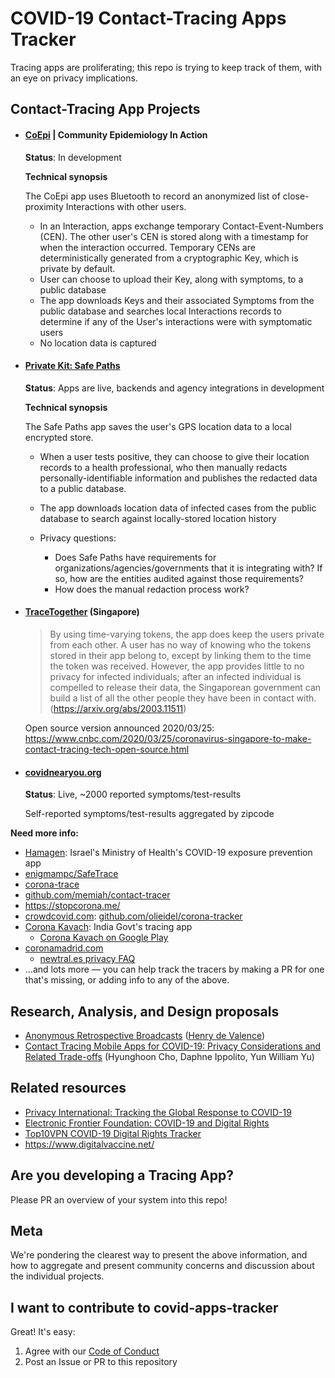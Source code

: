 # COVID-19 Contact-Tracing Apps Tracker

Tracing apps are proliferating; this repo is trying to keep track of them, with an eye on privacy implications.

## Contact-Tracing App Projects

* #### [CoEpi](https://www.coepi.org) | Community Epidemiology In Action

	**Status**: In development

	**Technical synopsis**

	The CoEpi app uses Bluetooth to record an anonymized list of close-proximity Interactions with other users.

	* In an Interaction, apps exchange temporary Contact-Event-Numbers (CEN). The other user's CEN is stored along with a timestamp for when the interaction occurred. Temporary CENs are deterministically generated from a cryptographic Key, which is private by default.
	* User can choose to upload their Key, along with symptoms, to a public database
	* The app downloads Keys and their associated Symptoms from the public database and searches local Interactions records to determine if any of the User's interactions were with symptomatic users
	* No location data is captured

* #### [Private Kit: Safe Paths](http://safepaths.mit.edu/)

	**Status**: Apps are live, backends and agency integrations in development

	**Technical synopsis**

	The Safe Paths app saves the user's GPS location data to a local encrypted store.

	* When a user tests positive, they can choose to give their location records to a health professional, who then manually redacts personally-identifiable information and publishes the redacted data to a public database.
	* The app downloads location data of infected cases from the public database to search against locally-stored location history

	* Privacy questions:
		* Does Safe Paths have requirements for organizations/agencies/governments that it is integrating with? If so, how are the entities audited against those requirements?
		* How does the manual redaction process work?

* #### [TraceTogether](https://www.tracetogether.gov.sg/) (Singapore)

	> By using time-varying tokens, the app does keep
	the users private from each other. A user has no
	way of knowing who the tokens stored in their app
	belong to, except by linking them to the time the
	token was received. However, the app provides
	little to no privacy for infected individuals; after
	an infected individual is compelled to release their
	data, the Singaporean government can build a list
	of all the other people they have been in contact
	with.
	(https://arxiv.org/abs/2003.11511)

	Open source version announced 2020/03/25:
	https://www.cnbc.com/2020/03/25/coronavirus-singapore-to-make-contact-tracing-tech-open-source.html

* #### [covidnearyou.org](https://covidnearyou.org/)

	**Status**: Live, ~2000 reported symptoms/test-results

	Self-reported symptoms/test-results aggregated by zipcode

**Need more info:**

* [Hamagen](https://github.com/MohGovIL/hamagen-react-native): Israel's Ministry of Health's COVID-19 exposure prevention app
* [enigmampc/SafeTrace](https://github.com/enigmampc/SafeTrace)
* [corona-trace](https://corona-trace.github.io/)
* [github.com/memiah/contact-tracer](https://github.com/memiah/contact-tracer)
* https://stopcorona.me/
* [crowdcovid.com](https://crowdcovid.com/): [github.com/olieidel/corona-tracker](https://github.com/olieidel/corona-tracker)
* [Corona Kavach](https://economictimes.indiatimes.com/tech/software/govt-likely-to-launch-covid-path-tracing-app/articleshow/74819186.cms): India Govt's tracing app
	* [Corona Kavach on Google Play](https://play.google.com/store/apps/details?id=com.cosafe.android)
* [coronamadrid.com](https://www.coronamadrid.com/)
	* [newtral.es privacy FAQ](https://www.newtral.es/nos-preguntais-por-el-uso-de-datos-de-la-aplicacion-coronamadrid-com/20200320/?amp&__twitter_impression=true)
* ...and lots more — you can help track the tracers by making a PR for one that's missing, or adding info to any of the above.

## Research, Analysis, and Design proposals

* [Anonymous Retrospective Broadcasts](https://gist.github.com/hdevalence/fefba3153b30e60537e84f7d2551b295) ([Henry de Valence](https://github.com/hdevalenc))
* [Contact Tracing Mobile Apps for COVID-19: Privacy Considerations and Related Trade-offs](https://arxiv.org/abs/2003.11511) (Hyunghoon Cho, Daphne Ippolito, Yun William Yu)

## Related resources

* [Privacy International: Tracking the Global Response to COVID-19](https://privacyinternational.org/examples/tracking-global-response-covid-19)
* [Electronic Frontier Foundation: COVID-19 and Digital Rights](https://www.eff.org/issues/covid-19)
* [Top10VPN COVID-19 Digital Rights Tracker](https://www.top10vpn.com/news/surveillance/covid-19-digital-rights-tracker/)
* https://www.digitalvaccine.net/

## Are you developing a Tracing App?

Please PR an overview of your system into this repo!

## Meta

We're pondering the clearest way to present the above information, and how to aggregate and present community concerns and discussion about the individual projects.

## I want to contribute to covid-apps-tracker

Great! It's easy:

1. Agree with our [Code of Conduct](./CODE_OF_CONDUCT.md)
2. Post an Issue or PR to this repository
